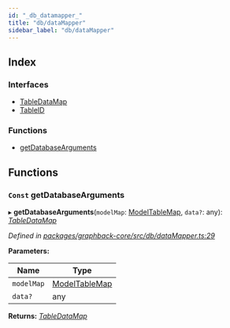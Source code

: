 ```yaml
---
id: "_db_datamapper_"
title: "db/dataMapper"
sidebar_label: "db/dataMapper"
---
```


## Index

### Interfaces

* [TableDataMap](../interfaces/_db_datamapper_.tabledatamap.md)
* [TableID](../interfaces/_db_datamapper_.tableid.md)

### Functions

* [getDatabaseArguments](_db_datamapper_.md#const-getdatabasearguments)

## Functions

### `Const` getDatabaseArguments

▸ **getDatabaseArguments**(`modelMap`: [ModelTableMap](../interfaces/_db_buildmodeltablemap_.modeltablemap.md), `data?`: any): *[TableDataMap](../interfaces/_db_datamapper_.tabledatamap.md)*

*Defined in [packages/graphback-core/src/db/dataMapper.ts:29](https://github.com/aerogear/graphback/blob/bc616b51/packages/graphback-core/src/db/dataMapper.ts#L29)*

**Parameters:**

Name | Type |
------ | ------ |
`modelMap` | [ModelTableMap](../interfaces/_db_buildmodeltablemap_.modeltablemap.md) |
`data?` | any |

**Returns:** *[TableDataMap](../interfaces/_db_datamapper_.tabledatamap.md)*
